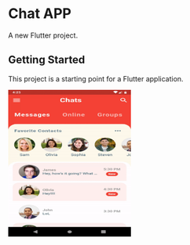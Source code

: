 # Chat APP

A new Flutter project.

## Getting Started

This project is a starting point for a Flutter application.


<img src="app.gif" width = "250" height = "300">
